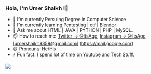 ### Hola, I'm Umer Shaikh !👋

- 🔭 I’m currently Persuing Degree in Computer Science 
- 🌱 I’m currently learning Pentesting | ctf | Blendor  
- 💬 Ask me about HTML | JAVA | PYTHON | PHP | MySQL. 
- 📫 How to reach me: [Twitter -> @ItsAge](https://twitter.com/ItsAge20),  [Instagram -> @ItsAge ](https://www.instagram.com/its_age_18/)  
[umershaikh9359@gmail.com] (https://mail.google.com)
- 😄 Pronouns: He/His
- ⚡ Fun fact: I spend lot of time on Youtube and Tech Stuff.
<img src="https://github-readme-stats.vercel.app/api?username=ItsAge9633&&show_icons=true&title_color=ffffff&icon_color=bb2acf&text_color=daf7dc&bg_color=151515"> 
